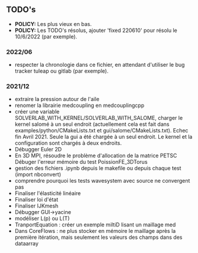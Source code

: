 ## TODO's

- **POLICY:** Les plus vieux en bas.
- **POLICY:** Les TODO's résolus, ajouter 'fixed 220610' pour résolu le 10/6/2022 (par exemple).


### 2022/06

- respecter la chronologie dans ce fichier, en attendant d'utiliser le bug tracker tuleap ou gitlab (par exemple).


### 2021/12

- extraire la pression autour de l'aile
- renomer la librairie medcoupling en medcouplingcpp
- créer une variable SOLVERLAB_WITH_KERNEL/SOLVERLAB_WITH_SALOME, charger le kernel salomé à un seul endroit
(actuellement cela est fait dans examples/python/CMakeLists.txt et gui/salome/CMakeLists.txt).
Echec fin Avril 2021.
Seule la gui a été chargée à un seul endroit.
Le kernel et la configuration sont chargés à deux endroits.
- Débugger Euler 2D
- En 3D MPI, résoudre le problème d'allocation de la matrice PETSC
Débuger l'erreur mémoire du test PoissionFE_3DTorus
- gestion des fichiers .ipynb depuis le makefile ou depuis chaque test (import nbconvert)
- comprendre pourquoi les tests wavesystem avec source ne convergent pas
- Finaliser l'élasticité linéaire
- Finaliser loi d'état
- Finaliser IJKmesh
- Débugger GUI->yacine
- modéliser L(p) ou L(T)
- TranportEquation :  créer un exemple miltiD lisant un maillage med
- Dans CoreFlows : ne plus stocker en mémoire le maillage après la première itération,
mais seulement les valeurs des champs dans des dataarray
